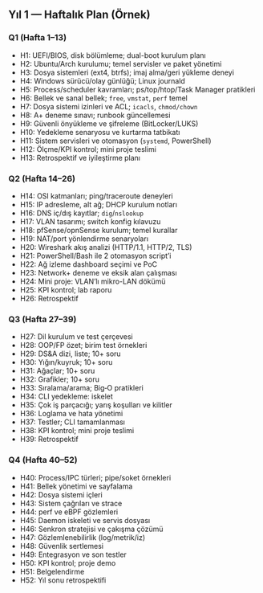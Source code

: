 ## Yıl 1 — Haftalık Plan (Örnek)

### Q1 (Hafta 1–13)
- H1: UEFI/BIOS, disk bölümleme; dual-boot kurulum planı
- H2: Ubuntu/Arch kurulumu; temel servisler ve paket yönetimi
- H3: Dosya sistemleri (ext4, btrfs); imaj alma/geri yükleme deneyi
- H4: Windows sürücü/olay günlüğü; Linux journald
- H5: Process/scheduler kavramları; ps/top/htop/Task Manager pratikleri
- H6: Bellek ve sanal bellek; `free`, `vmstat`, `perf` temel
- H7: Dosya sistemi izinleri ve ACL; `icacls`, `chmod/chown`
- H8: A+ deneme sınavı; runbook güncellemesi
- H9: Güvenli önyükleme ve şifreleme (BitLocker/LUKS)
- H10: Yedekleme senaryosu ve kurtarma tatbikatı
- H11: Sistem servisleri ve otomasyon (`systemd`, PowerShell)
- H12: Ölçme/KPI kontrol; mini proje teslimi
- H13: Retrospektif ve iyileştirme planı

### Q2 (Hafta 14–26)
- H14: OSI katmanları; ping/traceroute deneyleri
- H15: IP adresleme, alt ağ; DHCP kurulum notları
- H16: DNS iç/dış kayıtlar; `dig`/`nslookup`
- H17: VLAN tasarımı; switch konfig kılavuzu
- H18: pfSense/opnSense kurulum; temel kurallar
- H19: NAT/port yönlendirme senaryoları
- H20: Wireshark akış analizi (HTTP/1.1, HTTP/2, TLS)
- H21: PowerShell/Bash ile 2 otomasyon script’i
- H22: Ağ izleme dashboard seçimi ve PoC
- H23: Network+ deneme ve eksik alan çalışması
- H24: Mini proje: VLAN’lı mikro-LAN dökümü
- H25: KPI kontrol; lab raporu
- H26: Retrospektif

### Q3 (Hafta 27–39)
- H27: Dil kurulum ve test çerçevesi
- H28: OOP/FP özet; birim test örnekleri
- H29: DS&A dizi, liste; 10+ soru
- H30: Yığın/kuyruk; 10+ soru
- H31: Ağaçlar; 10+ soru
- H32: Grafikler; 10+ soru
- H33: Sıralama/arama; Big‑O pratikleri
- H34: CLI yedekleme: iskelet
- H35: Çok iş parçacığı; yarış koşulları ve kilitler
- H36: Loglama ve hata yönetimi
- H37: Testler; CLI tamamlanması
- H38: KPI kontrol; mini proje teslimi
- H39: Retrospektif

### Q4 (Hafta 40–52)
- H40: Process/IPC türleri; pipe/soket örnekleri
- H41: Bellek yönetimi ve sayfalama
- H42: Dosya sistemi içleri
- H43: Sistem çağrıları ve strace
- H44: perf ve eBPF gözlemleri
- H45: Daemon iskeleti ve servis dosyası
- H46: Senkron stratejisi ve çakışma çözümü
- H47: Gözlemlenebilirlik (log/metrik/iz)
- H48: Güvenlik sertlemesi
- H49: Entegrasyon ve son testler
- H50: KPI kontrol; proje demo
- H51: Belgelendirme
- H52: Yıl sonu retrospektifi


